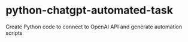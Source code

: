 # python-chatgpt-automated-task
Create Python code to connect to OpenAI API and generate automation scripts
